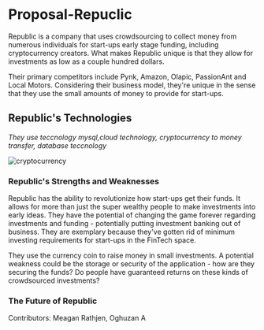 # Proposal-Repuclic

Republic is a company that uses crowdsourcing to collect money from numerous individuals for start-ups early stage funding, including cryptocurrency creators. What makes Republic unique is that they allow for investments as low as a couple hundred dollars.

Their primary competitors include Pynk, Amazon, Olapic, PassionAnt and Local Motors. Considering their business model, they're unique in the sense that they use the small amounts of money to provide for start-ups. 

## Republic's Technologies 

*They use  teccnology mysql,cloud technology, cryptocurrency to money transfer, database teccnology*


![cryptocurrency](https://specials-images.forbesimg.com/imageserve/1199763300/960x0.jpg?fit=scale)

### Republic's Strengths and Weaknesses

Republic has the ability to revolutionize how start-ups get their funds. It allows for more than just the super wealthy people to make investments into early ideas. They have the potential of changing the game forever regarding investments and funding - potentially putting investment banking out of business. They are exemplary because they've gotten rid of minimum investing requirements for start-ups in the FinTech space. 

They use the currency coin to raise money in small investments. A potential weakness could be the storage or security of the application - how are they securing the funds? Do people have guaranteed returns on these kinds of crowdsourced investments? 

### The Future of Republic 



Contributors: Meagan Rathjen, Oghuzan A

